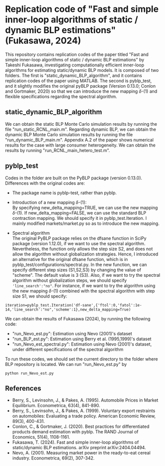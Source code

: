 # Replication code of "Fast and simple inner-loop algorithms of static / dynamic BLP estimations" (Fukasawa, 2024)
This repository contains replication codes of the paper titled "Fast and simple inner-loop algorithms of static / dynamic BLP estimations" by Takeshi Fukasawa, investigating computationally efficient inner-loop algorithms for estimating static/dynamic BLP models. 
It is composed of two folders. The first is "static_dynamic_BLP_algorithm", and it contains replication codes of the paper using MATLAB. The second is pyblp_test, and it slightly modifies the original pyBLP package (Version 0.13.0; Conlon and Gortmaker, 2020) so that we can introduce the new mapping $\delta$-(1) and flexible specifications regarding the spectral algorithm.

## static_dynamic_BLP_algorithm
We can obtain the static BLP Monte Carlo simulation results by running the file "run_static_RCNL_main.m".
Regarding dynamic BLP, we can obtain the dynamic BLP Monte Carlo simulation results by running the file "run_dynamic_BLP_main.m".
Appendix A.2 of the paper shows numerical results for the case with large consumer heterogeneity. We can obtain the results by running "run_RCNL_main_hetero_test.m".

## pyblp_test
Codes in the folder are built on the PyBLP package (version 0.13.0). Differences with the original codes are:
* The package name is pyblp-test, rather than pyblp.  
* Introduction of a new mapping $\delta$-(1):   
By specifying new_delta_mapping=TRUE, we can use the new mapping $\delta$-(1). If new_delta_mapping=FALSE, we can use the standard BLP contraction mapping. We should specify it in pyblp_test.Iteration.
I mainly modified markets/market.py so as to introduce the new mapping.   

* Spectral algorithm  
The original PyBLP package relies on the dfsane function in SciPy package (version 1.12.0), if we want to use the spectral algorithm. Nevertheless, the function only allows the step size S2, and does not allow the algorithm without globalization strategies. Hence, I introduced an alternative for the original dfsane function, which is in pyblp_test/configurations/spectral.py. In the new function, we can specify different step sizes (S1,S2,S3) by changing the value of "scheme". The default value is 3 (S3). Also, if we want to try the spectral algorithm without globalization steps, we should specify `'line_search':"no"`. For instance, if we want to try the algorithm using the new mapping $\delta$-(1) combined with the spectral algorithm with step size S1, we should specify:  
```
iteration=pyblp_test.Iteration('df-sane',{'ftol':0,'fatol':1e-14,'line_search':"no",'scheme':1},new_delta_mapping=True)
```

We can obtain the results of Fukasawa (2024), by running the following code:
* "run_Nevo_est.py": Estimation using Nevo (2001)'s dataset
* "run_BLP_est.py": Estimation using Berry et al. (1995,1999)'s dataset
* "run_Nevo_est_spectral.py": Estimation using Nevo (2001)'s dataset, under different specifications of the spectral algorithm

To run these codes, we should set the current directory to the folder where BLP repository is located.
We can run "run_Nevo_est.py" by 
```
python run_Nevo_est.py
```

## References
* Berry, S., Levinsohn, J., & Pakes, A. (1995). Automobile Prices in Market Equilibrium. Econometrica, 63(4), 841-890.
* Berry, S., Levinsohn, J., & Pakes, A. (1999). Voluntary export restraints on automobiles: Evaluating a trade policy. American Economic Review, 89(3), 400-431.  
* Conlon, C., & Gortmaker, J. (2020). Best practices for differentiated products demand estimation with pyblp. The RAND Journal of Economics, 51(4), 1108-1161.  
* Fukasawa, T. (2024). Fast and simple inner-loop algorithms of static/dynamic BLP estimations. arXiv preprint arXiv:2404.04494.  
* Nevo, A. (2001). Measuring market power in the ready-to-eat cereal industry. Econometrica, 69(2), 307-342.
